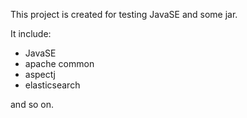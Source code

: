 This project is created for testing JavaSE and some jar.

It include:
* JavaSE
* apache common
* aspectj
* elasticsearch

and so on.